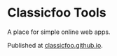 # Classicfoo Tools

A place for simple online web apps.

Published at [classicfoo.github.io](http://classicfoo.github.io).</p>
